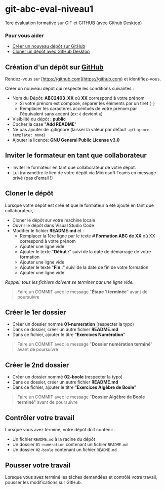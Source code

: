 # git-abc-eval-niveau1 

1ère évaluation formative sur GIT et GITHUB (avec Github Desktop)

### Pour vous aider 

- [Créer un nouveau dépôt sur GitHub](https://docs.github.com/fr/repositories/creating-and-managing-repositories/creating-a-new-repository)
- [Cloner un dépôt avec GitHub Desktop](https://docs.github.com/fr/desktop/adding-and-cloning-repositories/cloning-a-repository-from-github-to-github-desktop)


## Création d'un dépôt sur [GitHub](https://github.com) 

Rendez-vous sur [https://github.com](https://github.com) et identifiez-vous.

Créer un nouveau dépôt qui respecte les conditions suivantes : 

- Nom du Dépôt: **ABC2403_XX** où **XX** correspond à votre prénom
    - Si votre prénom est composé, séparer les éléments par un tiret (`-`)
    - Remplacer les caractères accentués de votre prénom par l'équivalent sans accent (ex: `é` devient `e`)
- Visibilité du dépôt : **public**
- Cocher la case "**Add README**"
- Ne pas ajouter de .gitignore (laisser la valeur par défaut `.gitignore template: none`)
- Ajouter la licence:  **GNU General Public License v3.0**

## Inviter le formateur en tant que collaborateur

- Inviter le formateur en tant que collaborateur de votre dépôt.
- Lui transmettre le lien de votre dépôt via Microsoft Teams en message privé (pas d'email !)

## Cloner le dépôt

Lorsque votre dépôt est créé et que le formateur a été ajouté en tant que collaborateur,

- Cloner le dépôt sur votre machine locale
- Ouvrir le dépôt dans Visual Studio Code
- Modifier le fichier **README.md** et  :
    - Remplacer la 1ère ligne par le texte **# Formation ABC de XX** où XX correspond à votre prénom
    - Ajouter une ligne vide
    - Ajouter le texte "**Début :**" suivi de la date de démarrage de votre formation
    - Ajouter une ligne vide
    - Ajouter le texte "**Fin :**" suivi de  la date de fin de votre formation
    - Ajouter une ligne vide

*Rappel: tous les fichiers doivent se terminer par une ligne vide.*

> Faire un COMMIT avec le message "**Étape 1 terminée**" avant de poursuivre

## Créer le 1er dossier 

- Créer un dossier nommé **01-numeration** (respecter la typo)
- Dans ce dossier, créer un autre fichier **README.md**
- Dans ce fichier, ajouter le titre "**Exercices Numération**"

> Faire un COMMIT avec le message "**Dossier numération terminé**" avant de poursuivre 

## Créer le 2nd dossier 

- Créer un dossier nommé **02-boole** (respecter la typo)
- Dans ce dossier, créer un autre fichier **README.md**
- Dans ce fichier, ajouter le titre "**Exercices Algèbre de Boole**"

> Faire un COMMIT avec le message "**Dossier Algèbre de Boole terminé**" avant de poursuivre 

## Contrôler votre travail 

Lorsque vous avez terminé, votre dépôt doit contenir :

- Un fichier `README.md` à la racine du dépôt
- Un dossier `01-numeration` contenant un fichier `README.md`
- Un dossier `02-boole` contenant un fichier `README.md`



## Pousser votre travail

Lorsque vous avez terminé les tâches demandées et contrôlé votre travail, pousser les modifications sur GitHub.

